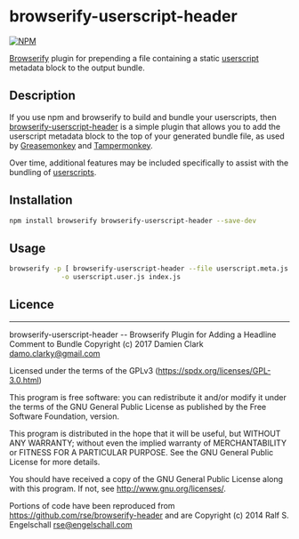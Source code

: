 
# browserify-userscript-header

[![NPM](https://nodei.co/npm/browserify-userscript-header.png?downloads=true&downloadRank=true&stars=true)](https://nodei.co/npm/browserify-userscript-header/)

[Browserify](http://browserify.org/) plugin for prepending a file containing a
static [userscript](https://openuserjs.org/about/Userscript-Beginners-HOWTO)
metadata block to the output bundle.

## Description

If you use npm and browserify to build and bundle your userscripts, then
[browserify-userscript-header](https://github.com/damoclark/browserify-userscript-header)
is a simple plugin that allows you to add the userscript metadata block to the
top of your generated bundle file, as used by
[Greasemonkey](http://www.greasespot.net/) and
[Tampermonkey](https://tampermonkey.net/).

Over time, additional features may be included specifically to assist with the
bundling of
[userscripts](https://openuserjs.org/about/Userscript-Beginners-HOWTO).


## Installation

```bash
npm install browserify browserify-userscript-header --save-dev
```

## Usage

```bash
browserify -p [ browserify-userscript-header --file userscript.meta.js ] \
             -o userscript.user.js index.js
```

## Licence
-------

browserify-userscript-header -- Browserify Plugin for Adding a Headline Comment
to Bundle Copyright (c) 2017 Damien Clark <damo.clarky@gmail.com>

Licensed under the terms of the GPLv3 (https://spdx.org/licenses/GPL-3.0.html)

This program is free software: you can redistribute it and/or modify it under
the terms of the GNU General Public License as published by the Free Software
Foundation, version.

This program is distributed in the hope that it will be useful, but WITHOUT ANY
WARRANTY; without even the implied warranty of MERCHANTABILITY or FITNESS FOR A
PARTICULAR PURPOSE. See the GNU General Public License for more details.

You should have received a copy of the GNU General Public License along with
this program. If not, see <http://www.gnu.org/licenses/>.

Portions of code have been reproduced from
https://github.com/rse/browserify-header
and are Copyright (c) 2014 Ralf S. Engelschall <rse@engelschall.com>
